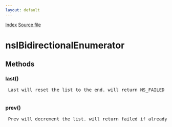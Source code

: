 ```yaml
---
layout: default
---
```

<div id='links'><a href="../index.html">Index</a>
<a href="http://dxr.mozilla.org/mozilla-central/source/xpcom/ds/nsIEnumerator.idl">Source file</a>
</div>

# nsIBidirectionalEnumerator #

## Methods ##

### last() ###
<pre> Last will reset the list to the end. will return NS_FAILED if no items  
  
</pre>
### prev() ###
<pre> Prev will decrement the list. will return failed if already at beginning  
  
</pre>